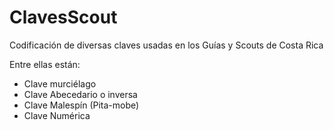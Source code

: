 # ClavesScout
Codificación de diversas claves usadas en los Guías y Scouts de Costa Rica

Entre ellas están:
  - Clave murciélago           
  - Clave Abecedario o inversa 
  - Clave Malespín (Pita-mobe) 
  - Clave Numérica             
